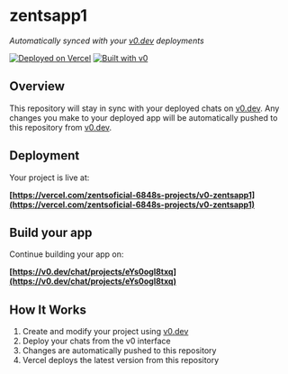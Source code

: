 # zentsapp1

*Automatically synced with your [v0.dev](https://v0.dev) deployments*

[![Deployed on Vercel](https://img.shields.io/badge/Deployed%20on-Vercel-black?style=for-the-badge&logo=vercel)](https://vercel.com/zentsoficial-6848s-projects/v0-zentsapp1)
[![Built with v0](https://img.shields.io/badge/Built%20with-v0.dev-black?style=for-the-badge)](https://v0.dev/chat/projects/eYs0ogl8txq)

## Overview

This repository will stay in sync with your deployed chats on [v0.dev](https://v0.dev).
Any changes you make to your deployed app will be automatically pushed to this repository from [v0.dev](https://v0.dev).

## Deployment

Your project is live at:

**[https://vercel.com/zentsoficial-6848s-projects/v0-zentsapp1](https://vercel.com/zentsoficial-6848s-projects/v0-zentsapp1)**

## Build your app

Continue building your app on:

**[https://v0.dev/chat/projects/eYs0ogl8txq](https://v0.dev/chat/projects/eYs0ogl8txq)**

## How It Works

1. Create and modify your project using [v0.dev](https://v0.dev)
2. Deploy your chats from the v0 interface
3. Changes are automatically pushed to this repository
4. Vercel deploys the latest version from this repository